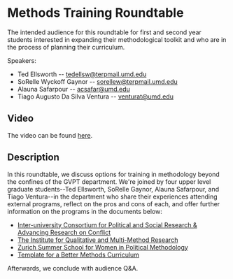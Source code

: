 # Methods Training Roundtable

The intended audience for this roundtable for first and second year students interested in expanding their methodological toolkit and who are in the process of planning their curriculum.

Speakers:

- Ted Ellsworth -- tedellsw@terpmail.umd.edu
- SoRelle Wyckoff Gaynor -- sorellew@terpmail.umd.edu
- Alauna Safarpour -- acsafar@umd.edu
- Tiago Augusto Da Silva Ventura -- venturat@umd.edu


## Video

The video can be found [here](https://www.dropbox.com/s/tj2d6130v60j44h/methods-training-roundtable.mp4?dl=0).

## Description

In this roundtable, we discuss options for training in methodology beyond the confines of the GVPT department. We're joined by four upper level graduate students--Ted Ellsworth, SoRelle Gaynor, Alauna Safarpour, and Tiago Ventura--in the department who share their experiences attending external programs, reflect on the pros and cons of each, and offer further information on the programs in the documents below:

- [Inter-university Consortium for Political and Social Research & Advancing Research on Conflict](https://www.dropbox.com/s/7mw6akshamexh8s/icpsr-tellsworth.docx?dl=0)
- [The Institute for Qualitative and Multi-Method Research](https://www.dropbox.com/s/1ncg24flwty3yvl/iqmr-sgaynor.docx?dl=0)
- [Zurich Summer School for Women in Political Methodology](https://www.dropbox.com/s/feb2f7zo8v4zqz0/zurich-summer-school-for-women-in-political-methodology-asafarpour.docx?dl=0)
- [Template for a Better Methods Curriculum](https://www.dropbox.com/s/25murkvu3tan1rs/methods-curriculum-template-tventura.docx?dl=0)

Afterwards, we conclude with audience Q&A.

